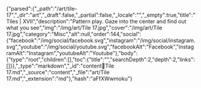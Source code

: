 {"parsed":{"_path":"/art/tile-17","_dir":"art","_draft":false,"_partial":false,"_locale":"","_empty":true,"title":"Tiles | XVII","description":"Pattern play. Gaze into the center and find out what you see","img":"/img/art/Tile 17.jpg","cover":"/img/art/Tile 17.jpg","category":"Misc","alt":null,"order":144,"social":{"facebook":"/img/social/facebook.svg","instagram":"/img/social/instagram.svg","youtube":"/img/social/youtube.svg","facebookAlt":"Facebook","instagramAlt":"Instagram","youtubeAlt":"Youtube"},"body":{"type":"root","children":[],"toc":{"title":"","searchDepth":2,"depth":2,"links":[]}},"_type":"markdown","_id":"content:art:Tile 17.md","_source":"content","_file":"art/Tile 17.md","_extension":"md"},"hash":"aFfXWwmoku"}